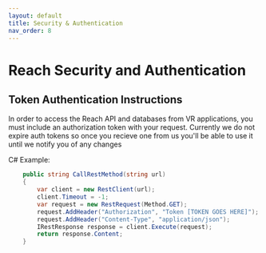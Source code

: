 ```yaml
---
layout: default
title: Security & Authentication
nav_order: 8
---
```


# Reach Security and Authentication

## Token Authentication Instructions

In order to access the Reach API and databases from VR applications, you must include an authorization token with your request. Currently we do not expire auth tokens so 
once you recieve one from us you'll be able to use it until we notify you of any changes 

C# Example:
```C#
    public string CallRestMethod(string url)
    {
        var client = new RestClient(url);
        client.Timeout = -1;
        var request = new RestRequest(Method.GET);
        request.AddHeader("Authorization", "Token [TOKEN GOES HERE]");
        request.AddHeader("Content-Type", "application/json");
        IRestResponse response = client.Execute(request);
        return response.Content;
    }
```

